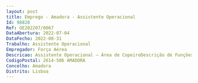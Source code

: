 ```yaml
--- 
layout: post
title: Emprego - Amadora - Assistente Operacional
Id: 98828
Ref: OE202207/0067
DataAbertura: 2022-07-04
DataFecho: 2022-08-31
Trabalho: Assistente Operacional
Empregador: Força Aérea
Descricao: Assistente Operacional – Área de CopeiroDescrição de Funções Lavar louça utilizando os produtos adequados, proceder ao seu enxaguamentopassando os por água, auxiliar na preparação dos alimentos nas cozinhas.Distribuição dos postos de trabalho (01) Aeródromo de Manobra n.º 1 Ovar (01) Aeródromo de Trânsito n.º 1 Figo Maduro (03) Campo de Tiro Samora Correia (03) Centro de Formação Militar e Técnico da Força Aérea Ota (01) Depósito Geral de Material da Força Aérea Alverca (03) Base Aérea n.º 1 Pêro Pinheiro (03) Base Aérea n.º 4 Lajes, Região Autónoma dos Açores – Ilha Terceira (03) Base Aérea n.º 5 Monte Real (04) Base Aérea n.º 6 Montijo,(02) Base Aérea n.º 11 Beja (04) Unidade de Apoio a Lisboa Alfragide.
CodigoPostal: 2614-506 AMADORA
Concelho: Amadora
Distrito: Lisboa
--- 
```

